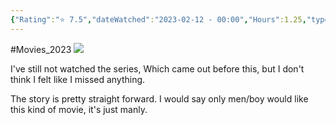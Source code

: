 ```yaml
---
{"Rating":"⭐ 7.5","dateWatched":"2023-02-12 - 00:00","Hours":1.25,"type":"movie","subType":"movie","title":"Bari Bari Densetsu (1987)","englishTitle":"Bari Bari Densetsu (1987)","year":1987,"dataSource":"MALAPI","url":"https://myanimelist.net/anime/12745/Bari_Bari_Densetsu_1987","id":12745,"genres":["Action","Drama"],"producer":"Pierrot","duration":"1 hr 25 min","onlineRating":6.57,"actors":null,"image":"https://cdn.myanimelist.net/images/anime/4/35769.jpg","released":true,"streamingServices":null,"premiere":"01/08/1987","watched":false,"lastWatched":"","personalRating":"⭐ 7.5","tags":["mediaDB/tv/movie"],"dg-publish":true,"permalink":"/media-db/movies/bari-bari-densetsu-1987-1987/","dgPassFrontmatter":true,"noteIcon":"3","created":"2023-11-14T21:08:36.030+05:30","updated":"2023-12-10T20:50:06.056+05:30"}
---
```


#Movies_2023 
<img src="https://cdn.myanimelist.net/images/anime/4/35769.jpg">

I've still not watched the series, Which came out before this, but I don't think I felt like I missed anything.

The story is pretty straight forward. I would say only men/boy would like this kind of movie, it's just manly.